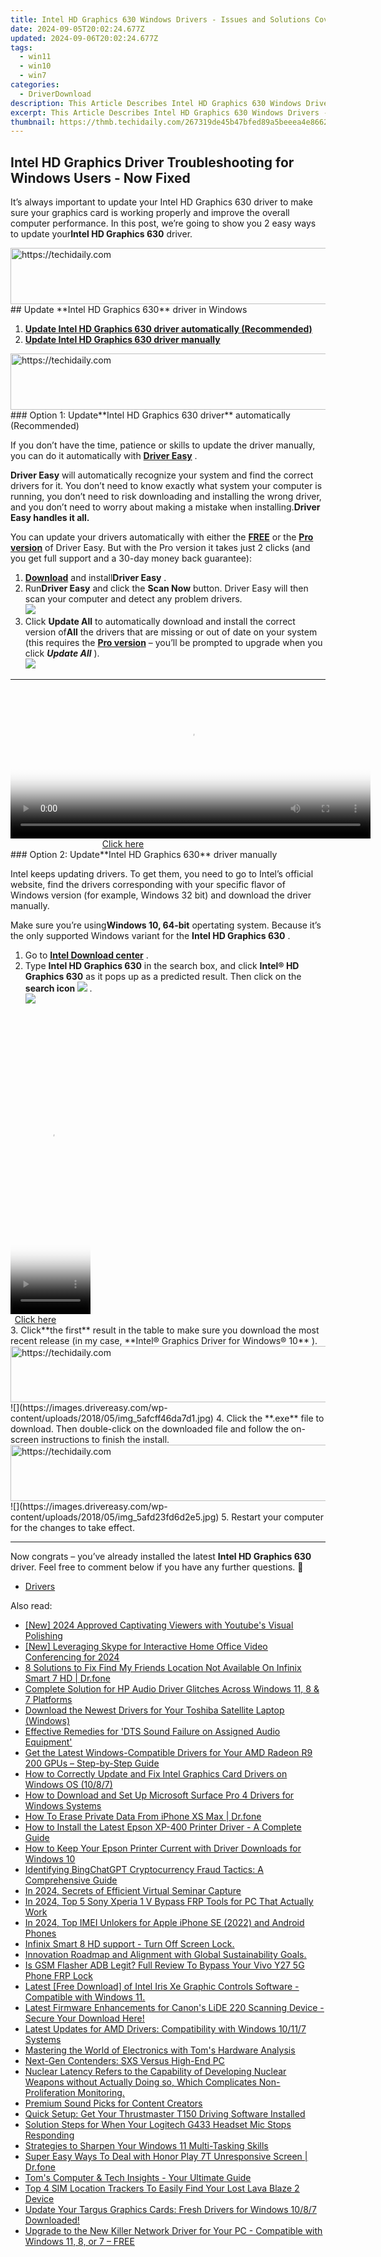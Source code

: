 ```yaml
---
title: Intel HD Graphics 630 Windows Drivers - Issues and Solutions Covered!
date: 2024-09-05T20:02:24.677Z
updated: 2024-09-06T20:02:24.677Z
tags:
  - win11
  - win10
  - win7
categories:
  - DriverDownload
description: This Article Describes Intel HD Graphics 630 Windows Drivers - Issues and Solutions Covered!
excerpt: This Article Describes Intel HD Graphics 630 Windows Drivers - Issues and Solutions Covered!
thumbnail: https://thmb.techidaily.com/267319de45b47bfed89a5beeea4e8662c6ef68d4fb035ab41968a0873cebbd66.jpg
---
```


## Intel HD Graphics Driver Troubleshooting for Windows Users - Now Fixed

It’s always important to update your Intel HD Graphics 630 driver to make sure your graphics card is working properly and improve the overall computer performance. In this post, we’re going to show you 2 easy ways to update your**Intel HD Graphics 630**  driver.

<!-- affiliate ads begin -->
<a href="https://ephamedtechinc.pxf.io/c/5597632/2130529/26400" target="_top" id="2130529">
  <img src="//a.impactradius-go.com/display-ad/26400-2130529" border="0" alt="https://techidaily.com" width="728" height="90"/>
</a>
<img height="0" width="0" src="https://ephamedtechinc.pxf.io/i/5597632/2130529/26400" style="position:absolute;visibility:hidden;" border="0" />
<!-- affiliate ads end -->
## Update **Intel HD Graphics 630**  driver in Windows

1. [**Update Intel HD Graphics 630 driver automatically (Recommended)**](https://www.drivereasy.com/knowledge/update-intel-hd-graphics-630-driver-easily/#O1)
2. [**Update Intel HD Graphics 630 driver manually**](https://tools.techidaily.com/drivereasy/download/)

<!-- affiliate ads begin -->
<a href="https://unicoeye.pxf.io/c/5597632/2134247/18498" target="_top" id="2134247">
  <img src="//a.impactradius-go.com/display-ad/18498-2134247" border="0" alt="https://techidaily.com" width="728" height="90"/>
</a>
<img height="0" width="0" src="https://unicoeye.pxf.io/i/5597632/2134247/18498" style="position:absolute;visibility:hidden;" border="0" />
<!-- affiliate ads end -->
### Option 1: Update**Intel HD Graphics 630 driver** automatically (Recommended)

 If you don’t have the time, patience or skills to update the driver manually, you can do it automatically with **[Driver Easy](https://tools.techidaily.com/drivereasy/download/)**  .

**Driver Easy**   will automatically recognize your system and find the correct drivers for it. You don’t need to know exactly what system your computer is running, you don’t need to risk downloading and installing the wrong driver, and you don’t need to worry about making a mistake when installing.**Driver Easy handles it all.**

 You can update your drivers automatically with either the **[FREE](https://tools.techidaily.com/drivereasy/download/)**  or the **[Pro version](https://tools.techidaily.com/drivereasy/download/)**  of Driver Easy. But with the Pro version it takes just 2 clicks (and you get full support and a 30-day money back guarantee):

1. **[Download](https://tools.techidaily.com/drivereasy/download/)**  and install**Driver Easy** .
2. Run**Driver Easy** and click the **Scan Now** button. Driver Easy will then scan your computer and detect any problem drivers.  
![](https://images.drivereasy.com/wp-content/uploads/2018/05/img_5afb955c3ee3c.jpg)
3. Click **Update All** to automatically download and install the correct version of**All** the drivers that are missing or out of date on your system (this requires the **[Pro version](https://tools.techidaily.com/drivereasy/download/)**  – you’ll be prompted to upgrade when you click _**Update All**_ ).  
![](https://images.drivereasy.com/wp-content/uploads/2018/05/img_5afd081b5fc79.jpg)

---

<!-- affiliate ads begin -->
<span id="1983549">
					<video width="576" height="240" style="cursor:pointer"
           poster="//a.impactradius-go.com/display-clicktoplayimage/1983549.png"
           onclick="if(!this.playClicked){this.play();this.setAttribute('controls',true);this.playClicked=true;}">
	   <source src="//a.impactradius-go.com/display-ad/22993-1983549">
	   <img src="//a.impactradius-go.com/display-clicktoplayimage/1983549.png" style="border: none; height: 100%; width: 100%; object-fit: contain">
	</video>
	<div style="width:360px;text-align:center"><a href="javascript:window.open(decodeURIComponent('https%3A%2F%2Fhomestyler.sjv.io%2Fc%2F5597632%2F1983549%2F22993'), '_blank');void(0);">Click here</a></div>
</span>
<img height="0" width="0" src="https://imp.pxf.io/i/5597632/1983549/22993" style="position:absolute;visibility:hidden;" border="0" />
<!-- affiliate ads end -->
### Option 2: Update**Intel HD Graphics 630** driver manually

 Intel keeps updating drivers. To get them, you need to go to Intel’s official website, find the drivers corresponding with your specific flavor of Windows version (for example, Windows 32 bit) and download the driver manually.

 Make sure you’re using**Windows 10, 64-bit** opertating system. Because it’s the only supported Windows variant for the **Intel HD Graphics 630** .

1. Go to **[Intel Download center](https://downloadcenter.intel.com/)**  .
2. Type **Intel HD Graphics 630**  in the search box, and click **Intel® HD Graphics 630** as it pops up as a predicted result. Then click on the **search icon ![](https://images.drivereasy.com/wp-content/uploads/2018/05/img_5afcfdc0ec4e1.png)**  .  
![](https://images.drivereasy.com/wp-content/uploads/2018/05/img_5afcfce094e06.jpg)
<!-- affiliate ads begin -->
<span id="1977032">
					<video width="128" height="480" style="cursor:pointer"
           poster="//a.impactradius-go.com/display-clicktoplayimage/1977032.png"
           onclick="if(!this.playClicked){this.play();this.setAttribute('controls',true);this.playClicked=true;}">
	   <source src="//a.impactradius-go.com/display-ad/22993-1977032">
	   <img src="//a.impactradius-go.com/display-clicktoplayimage/1977032.png" style="border: none; height: 100%; width: 100%; object-fit: contain">
	</video>
	<div style="width:80px;text-align:center"><a href="javascript:window.open(decodeURIComponent('https%3A%2F%2Fhomestyler.sjv.io%2Fc%2F5597632%2F1977032%2F22993'), '_blank');void(0);">Click here</a></div>
</span>
<img height="0" width="0" src="https://imp.pxf.io/i/5597632/1977032/22993" style="position:absolute;visibility:hidden;" border="0" />
<!-- affiliate ads end -->
3. Click**the first** result in the table to make sure you download the most recent release (in my case, **Intel® Graphics Driver for Windows® 10** ).  
<!-- affiliate ads begin -->
<a href="https://appsumo.8odi.net/c/5597632/2118312/7443" target="_top" id="2118312">
  <img src="//a.impactradius-go.com/display-ad/7443-2118312" border="0" alt="https://techidaily.com" width="728" height="90"/>
</a>
<img height="0" width="0" src="https://appsumo.8odi.net/i/5597632/2118312/7443" style="position:absolute;visibility:hidden;" border="0" />
<!-- affiliate ads end -->
![](https://images.drivereasy.com/wp-content/uploads/2018/05/img_5afcff46da7d1.jpg)
4. Click the **.exe** file to download. Then double-click on the downloaded file and follow the on-screen instructions to finish the install.  
<!-- affiliate ads begin -->
<a href="https://bluettiit.sjv.io/c/5597632/2114267/17093" target="_top" id="2114267">
  <img src="//a.impactradius-go.com/display-ad/17093-2114267" border="0" alt="https://techidaily.com" width="728" height="90"/>
</a>
<img height="0" width="0" src="https://bluettiit.sjv.io/i/5597632/2114267/17093" style="position:absolute;visibility:hidden;" border="0" />
<!-- affiliate ads end -->
![](https://images.drivereasy.com/wp-content/uploads/2018/05/img_5afd23fd6d2e5.jpg)
5. Restart your computer for the changes to take effect.

---

 Now congrats – you’ve already installed the latest **Intel HD Graphics 630** driver. Feel free to comment below if you have any further questions. 🙂

* [Drivers](https://tools.techidaily.com/drivereasy/download/)

<ins class="adsbygoogle"
     style="display:block"
     data-ad-format="autorelaxed"
     data-ad-client="ca-pub-7571918770474297"
     data-ad-slot="1223367746"></ins>



<ins class="adsbygoogle"
     style="display:block"
     data-ad-client="ca-pub-7571918770474297"
     data-ad-slot="8358498916"
     data-ad-format="auto"
     data-full-width-responsive="true"></ins>

<span class="atpl-alsoreadstyle">Also read:</span>
<div><ul>
<li><a href="https://facebook-video-share.techidaily.com/new-2024-approved-captivating-viewers-with-youtubes-visual-polishing/"><u>[New] 2024 Approved Captivating Viewers with Youtube's Visual Polishing</u></a></li>
<li><a href="https://screen-sharing-recording.techidaily.com/new-leveraging-skype-for-interactive-home-office-video-conferencing-for-2024/"><u>[New] Leveraging Skype for Interactive Home Office Video Conferencing for 2024</u></a></li>
<li><a href="https://location-fake.techidaily.com/8-solutions-to-fix-find-my-friends-location-not-available-on-infinix-smart-7-hd-drfone-by-drfone-virtual-android/"><u>8 Solutions to Fix Find My Friends Location Not Available On Infinix Smart 7 HD | Dr.fone</u></a></li>
<li><a href="https://hardware-updates.techidaily.com/complete-solution-for-hp-audio-driver-glitches-across-windows-11-8-and-7-platforms/"><u>Complete Solution for HP Audio Driver Glitches Across Windows 11, 8 & 7 Platforms</u></a></li>
<li><a href="https://hardware-updates.techidaily.com/download-the-newest-drivers-for-your-toshiba-satellite-laptop-windows/"><u>Download the Newest Drivers for Your Toshiba Satellite Laptop (Windows)</u></a></li>
<li><a href="https://hardware-updates.techidaily.com/effective-remedies-for-dts-sound-failure-on-assigned-audio-equipment/"><u>Effective Remedies for 'DTS Sound Failure on Assigned Audio Equipment'</u></a></li>
<li><a href="https://hardware-updates.techidaily.com/get-the-latest-windows-compatible-drivers-for-your-amd-radeon-r9-200-gpus-step-by-step-guide/"><u>Get the Latest Windows-Compatible Drivers for Your AMD Radeon R9 200 GPUs – Step-by-Step Guide</u></a></li>
<li><a href="https://hardware-updates.techidaily.com/how-to-correctly-update-and-fix-intel-graphics-card-drivers-on-windows-os-1087/"><u>How to Correctly Update and Fix Intel Graphics Card Drivers on Windows OS (10/8/7)</u></a></li>
<li><a href="https://hardware-updates.techidaily.com/how-to-download-and-set-up-microsoft-surface-pro-4-drivers-for-windows-systems/"><u>How to Download and Set Up Microsoft Surface Pro 4 Drivers for Windows Systems</u></a></li>
<li><a href="https://blog-min.techidaily.com/how-to-erase-private-data-from-iphone-xs-max-drfone-by-drfone-ios-full-data-eraser-ios-full-data-eraser/"><u>How To Erase Private Data From iPhone XS Max | Dr.fone</u></a></li>
<li><a href="https://hardware-updates.techidaily.com/how-to-install-the-latest-epson-xp-400-printer-driver-a-complete-guide/"><u>How to Install the Latest Epson XP-400 Printer Driver - A Complete Guide</u></a></li>
<li><a href="https://hardware-updates.techidaily.com/how-to-keep-your-epson-printer-current-with-driver-downloads-for-windows-10/"><u>How to Keep Your Epson Printer Current with Driver Downloads for Windows 10</u></a></li>
<li><a href="https://tech-revival.techidaily.com/identifying-bingchatgpt-cryptocurrency-fraud-tactics-a-comprehensive-guide/"><u>Identifying BingChatGPT Cryptocurrency Fraud Tactics: A Comprehensive Guide</u></a></li>
<li><a href="https://on-screen-recording.techidaily.com/in-2024-secrets-of-efficient-virtual-seminar-capture/"><u>In 2024, Secrets of Efficient Virtual Seminar Capture</u></a></li>
<li><a href="https://android-frp.techidaily.com/in-2024-top-5-sony-xperia-1-v-bypass-frp-tools-for-pc-that-actually-work-by-drfone-android/"><u>In 2024, Top 5 Sony Xperia 1 V Bypass FRP Tools for PC That Actually Work</u></a></li>
<li><a href="https://sim-unlock.techidaily.com/in-2024-top-imei-unlokers-for-apple-iphone-se-2022-and-android-phones-by-drfone-ios/"><u>In 2024, Top IMEI Unlokers for Apple iPhone SE (2022) and Android Phones</u></a></li>
<li><a href="https://review-topics.techidaily.com/infinix-smart-8-hd-support-turn-off-screen-lock-by-drfone-android-unlock-android-unlock/"><u>Infinix Smart 8 HD support - Turn Off Screen Lock.</u></a></li>
<li><a href="https://hardware-updates.techidaily.com/1722959173505-innovation-roadmap-and-alignment-with-global-sustainability-goals/"><u>Innovation Roadmap and Alignment with Global Sustainability Goals.</u></a></li>
<li><a href="https://bypass-frp.techidaily.com/is-gsm-flasher-adb-legit-full-review-to-bypass-your-vivo-y27-5g-phone-frp-lock-by-drfone-android/"><u>Is GSM Flasher ADB Legit? Full Review To Bypass Your Vivo Y27 5G Phone FRP Lock</u></a></li>
<li><a href="https://hardware-updates.techidaily.com/latest-free-download-of-intel-iris-xe-graphic-controls-software-compatible-with-windows-11/"><u>Latest [Free Download] of Intel Iris Xe Graphic Controls Software - Compatible with Windows 11.</u></a></li>
<li><a href="https://hardware-updates.techidaily.com/latest-firmware-enhancements-for-canons-lide-220-scanning-device-secure-your-download-here/"><u>Latest Firmware Enhancements for Canon's LiDE 220 Scanning Device - Secure Your Download Here!</u></a></li>
<li><a href="https://hardware-updates.techidaily.com/latest-updates-for-amd-drivers-compatibility-with-windows-10117-systems/"><u>Latest Updates for AMD Drivers: Compatibility with Windows 10/11/7 Systems</u></a></li>
<li><a href="https://hardware-updates.techidaily.com/mastering-the-world-of-electronics-with-toms-hardware-analysis/"><u>Mastering the World of Electronics with Tom's Hardware Analysis</u></a></li>
<li><a href="https://games-able.techidaily.com/next-gen-contenders-sxs-versus-high-end-pc/"><u>Next-Gen Contenders: SXS Versus High-End PC</u></a></li>
<li><a href="https://hardware-updates.techidaily.com/1722978077891-nuclear-latency-refers-to-the-capability-of-developing-nuclear-weapons-without-actually-doing-so-which-complicates-non-proliferation-monitoring/"><u>Nuclear Latency Refers to the Capability of Developing Nuclear Weapons without Actually Doing so, Which Complicates Non-Proliferation Monitoring.</u></a></li>
<li><a href="https://youtube-clips.techidaily.com/premium-sound-picks-for-content-creators/"><u>Premium Sound Picks for Content Creators</u></a></li>
<li><a href="https://hardware-updates.techidaily.com/quick-setup-get-your-thrustmaster-t150-driving-software-installed/"><u>Quick Setup: Get Your Thrustmaster T150 Driving Software Installed</u></a></li>
<li><a href="https://hardware-updates.techidaily.com/solution-steps-for-when-your-logitech-g433-headset-mic-stops-responding/"><u>Solution Steps for When Your Logitech G433 Headset Mic Stops Responding</u></a></li>
<li><a href="https://win11-tips.techidaily.com/strategies-to-sharpen-your-windows-11-multi-tasking-skills/"><u>Strategies to Sharpen Your Windows 11 Multi-Tasking Skills</u></a></li>
<li><a href="https://howto.techidaily.com/super-easy-ways-to-deal-with-honor-play-7t-unresponsive-screen-drfone-by-drfone-fix-android-problems-fix-android-problems/"><u>Super Easy Ways To Deal with Honor Play 7T Unresponsive Screen | Dr.fone</u></a></li>
<li><a href="https://hardware-updates.techidaily.com/toms-computer-and-tech-insights-your-ultimate-guide/"><u>Tom's Computer & Tech Insights - Your Ultimate Guide</u></a></li>
<li><a href="https://android-unlock.techidaily.com/top-4-sim-location-trackers-to-easily-find-your-lost-lava-blaze-2-device-by-drfone-android/"><u>Top 4 SIM Location Trackers To Easily Find Your Lost Lava Blaze 2 Device</u></a></li>
<li><a href="https://hardware-updates.techidaily.com/1722975812566-update-your-targus-graphics-cards-fresh-drivers-for-windows-1087-downloaded/"><u>Update Your Targus Graphics Cards: Fresh Drivers for Windows 10/8/7 Downloaded!</u></a></li>
<li><a href="https://hardware-updates.techidaily.com/1722974259610-upgrade-to-the-new-killer-network-driver-for-your-pc-compatible-with-windows-11-8-or-7-free/"><u>Upgrade to the New Killer Network Driver for Your PC - Compatible with Windows 11, 8, or 7 – FREE</u></a></li>
</ul></div>
